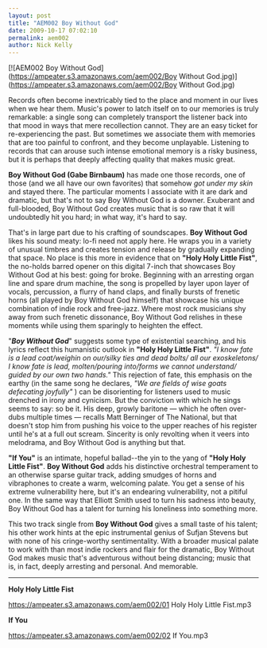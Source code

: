 ```yaml
---
layout: post
title: "AEM002 Boy Without God"
date: 2009-10-17 07:02:10
permalink: aem002
author: Nick Kelly
---
```

[![AEM002 Boy Without God](https://ampeater.s3.amazonaws.com/aem002/Boy Without God.jpg)](https://ampeater.s3.amazonaws.com/aem002/Boy Without God.jpg)

Records often become inextricably tied to the place and moment in our lives when we hear them. Music's power to latch itself on to our memories is truly remarkable: a single song can completely transport the listener back into that mood in ways that mere recollection cannot. They are an easy ticket for re-experiencing the past. But sometimes we associate them with memories that are too painful to confront, and they become unplayable. Listening to records that can arouse such intense emotional memory is a risky business, but it is perhaps that deeply affecting quality that makes music great.

<!-- more -->

**Boy Without God (Gabe Birnbaum)** has made one those records, one of those (and we all have our own favorites) that somehow _got under my skin_ and stayed there. The particular moments I associate with it are dark and dramatic, but that's not to say Boy Without God is a downer. Exuberant and full-blooded, Boy Without God creates music that is so raw that it will undoubtedly hit you hard; in what way, it's hard to say.

That's in large part due to his crafting of soundscapes. **Boy Without God** likes his sound meaty: lo-fi need not apply here. He wraps you in a variety of unusual timbres and creates tension and release by gradually expanding that space. No place is this more in evidence that on **"Holy Holy Little Fist"**, the no-holds barred opener on this digital 7-inch that showcases Boy Without God at his best: going for broke. Beginning with an arresting organ line and spare drum machine, the song is propelled by layer upon layer of vocals, percussion, a flurry of hand claps, and finally bursts of frenetic horns (all played by Boy Without God himself) that showcase his unique combination of indie rock and free-jazz. Where most rock musicians shy away from such frenetic dissonance, Boy Without God relishes in these moments while using them sparingly to heighten the effect.

"**_Boy Without God_**" suggests some type of existential searching, and his lyrics reflect this humanistic outlook in **"Holy Holy Little Fist"**. _"I know fate is a lead coat/weighin on our/silky ties and dead bolts/ all our exoskeletons/ I know fate is lead, molten/pouring into/forms we cannot understand/ guided by our own two hands."_ This rejection of fate, this emphasis on the earthy (in the same song he declares, _"We are fields of wise goats defecating joyfully"_ ) can be disorienting for listeners used to music drenched in irony and cynicism. But the conviction with which he sings seems to say: so be it. His deep, growly baritone — which he often over-dubs multiple times — recalls Matt Berninger of The National, but that doesn't stop him from pushing his voice to the upper reaches of his register until he's at a full out scream. Sincerity is only revolting when it veers into melodrama, and Boy Without God is anything but that.

**"If You"** is an intimate, hopeful ballad--the yin to the yang of **"Holy Holy Little Fist"**. **Boy Without God** adds his distinctive orchestral temperament to an otherwise sparse guitar track, adding smudges of horns and vibraphones to create a warm, welcoming palate. You get a sense of his extreme vulnerability here, but it's an endearing vulnerability, not a pitiful one. In the same way that Elliott Smith used to turn his sadness into beauty, Boy Without God has a talent for turning his loneliness into something more.

This two track single from **Boy Without God** gives a small taste of his talent; his other work hints at the epic instrumental genius of Sufjan Stevens but with none of his cringe-worthy sentimentality. With a broader musical palate to work with than most indie rockers and flair for the dramatic, Boy Without God makes music that's adventurous without being distancing; music that is, in fact, deeply arresting and personal. And memorable.

---

**Holy Holy Little Fist**

https://ampeater.s3.amazonaws.com/aem002/01 Holy Holy Little Fist.mp3

**If You**

https://ampeater.s3.amazonaws.com/aem002/02 If You.mp3

